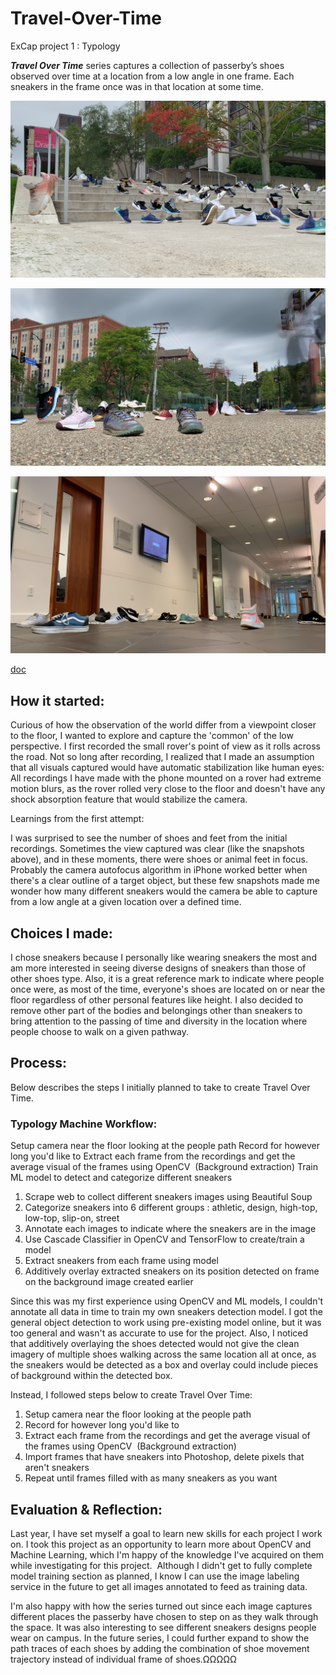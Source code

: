 # Travel-Over-Time
ExCap project 1 : Typology

***Travel Over Time*** series captures a collection of passerby’s shoes observed over time at a location from a low angle in one frame. Each sneakers in the frame once was in that location at some time.

![Travel Over Time version 1](Travel_Over_Time1.png)

![Travel Over Time version 2](Travel_Over_Time2.png)

![Travel Over Time version 3](Travel_Over_Time3.png)

[doc](https://courses.ideate.cmu.edu/60-461/f2022/kitetale/09/29/kitetale-typology-machine/)


## How it started: ##

Curious of how the observation of the world differ from a viewpoint closer to the floor, I wanted to explore and capture the 'common' of the low perspective. I first recorded the small rover's point of view as it rolls across the road. Not so long after recording, I realized that I made an assumption that all visuals captured would have automatic stabilization like human eyes: All recordings I have made with the phone mounted on a rover had extreme motion blurs, as the rover rolled very close to the floor and doesn't have any shock absorption feature that would stabilize the camera.

Learnings from the first attempt: 

I was surprised to see the number of shoes and feet from the initial recordings. Sometimes the view captured was clear (like the snapshots above), and in these moments, there were shoes or animal feet in focus. Probably the camera autofocus algorithm in iPhone worked better when there's a clear outline of a target object, but these few snapshots made me wonder how many different sneakers would the camera be able to capture from a low angle at a given location over a defined time.

## Choices I made: ##

I chose sneakers because I personally like wearing sneakers the most and am more interested in seeing diverse designs of sneakers than those of other shoes type. Also, it is a great reference mark to indicate where people once were, as most of the time, everyone's shoes are located on or near the floor regardless of other personal features like height. I also decided to remove other part of the bodies and belongings other than sneakers to bring attention to the passing of time and diversity in the location where people choose to walk on a given pathway.

## Process: ##

Below describes the steps I initially planned to take to create Travel Over Time.

### Typology Machine Workflow: ###

Setup camera near the floor looking at the people path
Record for however long you'd like to
Extract each frame from the recordings and get the average visual of the frames using OpenCV  (Background extraction)
Train ML model to detect and categorize different sneakers

1. Scrape web to collect different sneakers images using Beautiful Soup
2. Categorize sneakers into 6 different groups : athletic, design, high-top, low-top, slip-on, street
3. Annotate each images to indicate where the sneakers are in the image
4. Use Cascade Classifier in OpenCV and TensorFlow to create/train a model
5. Extract sneakers from each frame using model
6. Additively overlay extracted sneakers on its position detected on frame on the background image created earlier

Since this was my first experience using OpenCV and ML models, I couldn't annotate all data in time to train my own sneakers detection model. I got the general object detection to work using pre-existing model online, but it was too general and wasn't as accurate to use for the project. Also, I noticed that additively overlaying the shoes detected would not give the clean imagery of multiple shoes walking across the same location all at once, as the sneakers would be detected as a box and overlay could include pieces of background within the detected box.

Instead, I followed steps below to create Travel Over Time:

1. Setup camera near the floor looking at the people path
2. Record for however long you'd like to
3. Extract each frame from the recordings and get the average visual of the frames using OpenCV  (Background extraction)
4. Import frames that have sneakers into Photoshop, delete pixels that aren't sneakers
5. Repeat until frames filled with as many sneakers as you want

## Evaluation & Reflection: ##

Last year, I have set myself a goal to learn new skills for each project I work on. I took this project as an opportunity to learn more about OpenCV and Machine Learning, which I'm happy of the knowledge I've acquired on them while investigating for this project.  Although I didn't get to fully complete model training section as planned, I know I can use the image labeling service in the future to get all images annotated to feed as training data.

I'm also happy with how the series turned out since each image captures different places the passerby have chosen to step on as they walk through the space. It was also interesting to see different sneakers designs people wear on campus. In the future series, I could further expand to show the path traces of each shoes by adding the combination of shoe movement trajectory instead of individual frame of shoes.ΩΩΩΩΩ
